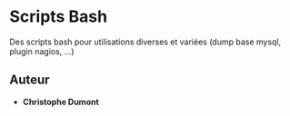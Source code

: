 # Scripts Bash

Des scripts bash pour utilisations diverses et variées (dump base mysql, plugin nagios, ...)

## Auteur

* **Christophe Dumont** 
